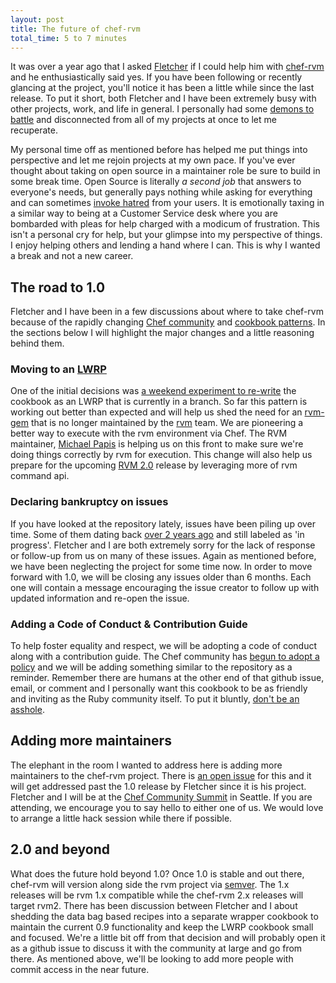 ```yaml
---
layout: post
title: The future of chef-rvm
total_time: 5 to 7 minutes
---
```


It was over a year ago that I asked [Fletcher][] if I could help him with [chef-rvm][] and he enthusiastically said yes. If you have been following or recently glancing at the project, you'll notice it has been a little while since the last release. To put it short, both Fletcher and I have been extremely busy with other projects, work, and life in general. I personally had some [demons to battle][demons] and disconnected from all of my projects at once to let me recuperate.

My personal time off as mentioned before has helped me put things into perspective and let me rejoin projects at my own pace. If you've ever thought about taking on open source in a maintainer role be sure to build in some break time. Open Source is literally _a second job_ that answers to everyone's needs, but generally pays nothing while asking for everything and can sometimes [invoke hatred][hate] from your users. It is emotionally taxing in a similar way to being at a Customer Service desk where you are bombarded with pleas for help charged with a modicum of frustration. This isn't a personal cry for help, but your glimpse into my perspective of things. I enjoy helping others and lending a hand where I can. This is why I wanted a break and not a new career.

## The road to 1.0

Fletcher and I have been in a few discussions about where to take chef-rvm because of the rapidly changing [Chef community][supermarket] and [cookbook patterns][environment-cookbooks]. In the sections below I will highlight the major changes and a little reasoning behind them.

### Moving to an [LWRP][]

One of the initial decisions was [a weekend experiment to re-write][refactor] the cookbook as an LWRP that is currently in a branch. So far this pattern is working out better than expected and will help us shed the need for an [rvm-gem][] that is no longer maintained by the [rvm][] team. We are pioneering a better way to execute with the rvm environment via Chef. The RVM maintainer, [Michael Papis][mpapis] is helping us on this front to make sure we're doing things correctly by rvm for execution. This change will also help us prepare for the upcoming [RVM 2.0][rvm2] release by leveraging more of rvm command api.

### Declaring bankruptcy on issues

If you have looked at the repository lately, issues have been piling up over time. Some of them dating back [over 2 years ago][old-issue] and still labeled as 'in progress'. Fletcher and I are both extremely sorry for the lack of response or follow-up from us on many of these issues. Again as mentioned before, we have been neglecting the project for some time now. In order to move forward with 1.0, we will be closing any issues older than 6 months. Each one will contain a message encouraging the issue creator to follow up with updated information and re-open the issue.

### Adding a Code of Conduct & Contribution Guide

To help foster equality and respect, we will be adopting a code of conduct along with a contribution guide. The Chef community has [begun to adopt a policy][conduct] and we will be adding something similar to the repository as a reminder. Remember there are humans at the other end of that github issue, email, or comment and I personally want this cookbook to be as friendly and inviting as the Ruby community itself. To put it bluntly, [don't be an asshole][demands].

## Adding more maintainers

The elephant in the room I wanted to address here is adding more maintainers to the chef-rvm project. There is [an open issue][maintainers] for this and it will get addressed past the 1.0 release by Fletcher since it is his project. Fletcher and I will be at the [Chef Community Summit][summit] in Seattle. If you are attending, we encourage you to say hello to either one of us. We would love to arrange a little hack session while there if possible.

## 2.0 and beyond

What does the future hold beyond 1.0? Once 1.0 is stable and out there, chef-rvm will version along side the rvm project via [semver][]. The 1.x releases will be rvm 1.x compatible while the chef-rvm 2.x releases will target rvm2. There has been discussion between Fletcher and I about shedding the data bag based recipes into a separate wrapper cookbook to maintain the current 0.9 functionality and keep the LWRP cookbook small and focused. We're a little bit off from that decision and will probably open it as a github issue to discuss it with the community at large and go from there. As mentioned above, we'll be looking to add more people with commit access in the near future.

[Fletcher]: https://github.com/fnichol
[chef-rvm]: https://github.com/fnichol/chef-rvm
[demons]: http://martinisoftware.com/2014/05/02/burnout--my-struggle-with-imposter-syndrome.html
[hate]: https://sethvargo.com/leaving-chef/
[supermarket]: https://supermarket.getchef.com/
[environment-cookbooks]: http://blog.vialstudios.com/the-environment-cookbook-pattern/
[refactor]: https://github.com/fnichol/chef-rvm/pull/235
[rvm-gem]: https://github.com/wayneeseguin/rvm-gem
[rvm]: http://rvm.io/
[rvm2]: https://github.com/rvm/rvm
[old-issue]: https://github.com/fnichol/chef-rvm/issues/68
[semver]: http://semver.org/
[maintainers]: https://github.com/fnichol/chef-rvm/issues/232
[summit]: http://www.getchef.com/summit/
[conduct]: http://www.getchef.com/blog/2014/08/27/behaving-responsibly-in-the-chef-community/
[mpapis]: https://github.com/mpapis
[LWRP]: http://docs.getchef.com/lwrp.html
[demands]: https://speakerdeck.com/sethvargo/dealing-with-the-demands-of-the-open-source-community
